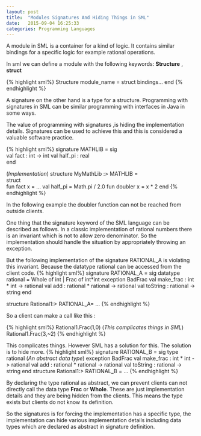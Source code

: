 ```yaml
---
layout: post
title:  "Modules Signatures And Hiding Things in SML"
date:   2015-09-04 16:25:33
categories: Programming Languages
---
```


A module in SML is a container for a kind of logic. It contains similar bindings 
for a specific logic for example rational operations.

In sml we can define a module with the following keywords: __Structure__ , __struct__

{% highlight  sml%}
Structure module_name =
struct 
	bindings... 
end
{% endhighlight %}

A signature on the other hand is a type for a structure. Programming with signatures in SML can be 
similar programming with interfaces in Java in some ways. 

The value of programming with signatures ,is hiding the implementation details. Signatures can
be used to achieve this and this is considered a valuable software practice.

{% highlight  sml%}
signature MATHLIB =  sig  
val fact : int -> int 
val half_pi : real  
end  

(*Implementation*)
structure MyMathLib :> MATHLIB =  
struct  
fun fact x = … 
val half_pi = Math.pi / 2.0 
fun doubler x = x * 2 end 
{% endhighlight %}

In the following  example the doubler function can not be reached from outside clients.

One thing that the signature keyword of the SML language can be described as follows.
In a classic implementation of rational numbers there is an invariant which is not to 
allow zero denominator. So the implementation should handle the situation by appropriately 
throwing an exception.

But the following implementation of the signature RATIONAL_A is violating this invariant. 
Because the datatype rational can be accessed from the client code.
{% highlight  sml%}
signature RATIONAL_A = 
sig 
datatype rational = Whole of int | Frac of int*int
exception BadFrac
val make_frac : int * int -> rational
val add : rational * rational -> rational
val toString : rational -> string
end

structure Rational1:> RATIONAL_A= ...
{% endhighlight %}

So a client can make a call like this :

{% highlight  sml%}
Rational1.Frac(1,0) (*This complicates things in SML*)
Rational1.Frac(3,~2)
{% endhighlight %}

This complicates things. However SML has a solution for this. The solution is to hide more.
{% highlight  sml%}
signature RATIONAL_B = 
sig 
type rational (*An abstract data type*)
exception BadFrac
val make_frac : int * int -> rational
val add : rational * rational -> rational
val toString : rational -> string
end
structure Rational1:> RATIONAL_B = 
...
{% endhighlight %}

By declaring the type rational as abstract, we can prevent clients can not directly call
the data type __Frac__ or __Whole__. These are just implementation details and they are being hidden 
from the clients. This means the type exists but clients do not know its definition.

So the signatures is for forcing the implementation has a specific type, the implementation can
hide various implementation details including data types which are declared as abstract in 
signature definition.





 

